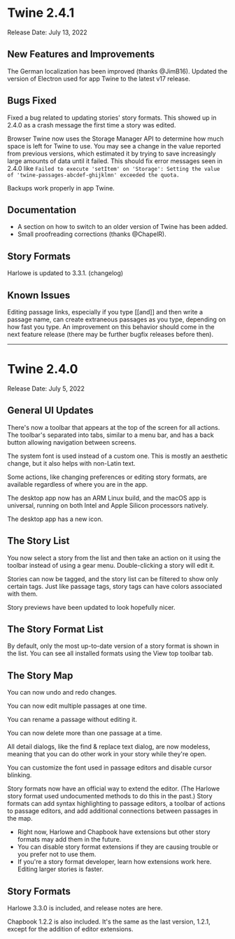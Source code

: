 # Twine 2.4.1

Release Date: July 13, 2022

## New Features and Improvements

The German localization has been improved (thanks @JimB16).
Updated the version of Electron used for app Twine to the latest v17 release.

## Bugs Fixed

Fixed a bug related to updating stories' story formats. This showed up in 2.4.0
as a crash message the first time a story was edited.

Browser Twine now uses the Storage Manager API to determine how much space is
left for Twine to use. You may see a change in the value reported from previous
versions, which estimated it by trying to save increasingly large amounts of
data until it failed. This should fix error messages seen in 2.4.0 like `Failed
to execute 'setItem' on 'Storage': Setting the value of
'twine-passages-abcdef-ghijklmn' exceeded the quota.`

Backups work properly in app Twine.

## Documentation

- A section on how to switch to an older version of Twine has been added.
- Small proofreading corrections (thanks @ChapelR).

## Story Formats

Harlowe is updated to 3.3.1. (changelog)

## Known Issues

Editing passage links, especially if you type [[and]] and then write a passage
name, can create extraneous passages as you type, depending on how fast you
type. An improvement on this behavior should come in the next feature release
(there may be further bugfix releases before then).

---

# Twine 2.4.0

Release Date: July 5, 2022

## General UI Updates

There's now a toolbar that appears at the top of the screen for all actions. The
toolbar's separated into tabs, similar to a menu bar, and has a back button
allowing navigation between screens.

The system font is used instead of a custom one. This is mostly an aesthetic
change, but it also helps with non-Latin text.

Some actions, like changing preferences or editing story formats, are available
regardless of where you are in the app.

The desktop app now has an ARM Linux build, and the macOS app is universal,
running on both Intel and Apple Silicon processors natively.

The desktop app has a new icon.

## The Story List

You now select a story from the list and then take an action on it using the
toolbar instead of using a gear menu. Double-clicking a story will edit it.

Stories can now be tagged, and the story list can be filtered to show only
certain tags. Just like passage tags, story tags can have colors associated with
them.

Story previews have been updated to look hopefully nicer.

## The Story Format List

By default, only the most up-to-date version of a story format is shown in the
list. You can see all installed formats using the View top toolbar tab.

## The Story Map

You can now undo and redo changes.

You can now edit multiple passages at one time.

You can rename a passage without editing it.

You can now delete more than one passage at a time.

All detail dialogs, like the find & replace text dialog, are now modeless,
meaning that you can do other work in your story while they're open.

You can customize the font used in passage editors and disable cursor blinking.

Story formats now have an official way to extend the editor. (The Harlowe story
format used undocumented methods to do this in the past.) Story formats can add
syntax highlighting to passage editors, a toolbar of actions to passage editors,
and add additional connections between passages in the map.

- Right now, Harlowe and Chapbook have extensions but other story formats may
  add them in the future.
- You can disable story format extensions if they are causing trouble or you
  prefer not to use them.
- If you're a story format developer, learn how extensions work here. Editing
  larger stories is faster.

## Story Formats

Harlowe 3.3.0 is included, and release notes are here.

Chapbook 1.2.2 is also included. It's the same as the last version, 1.2.1, except for the addition of editor extensions.
